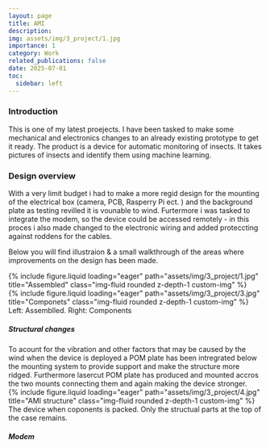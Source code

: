 ```yaml
---
layout: page
title: AMI
description: 
img: assets/img/3_project/1.jpg
importance: 1
category: Work
related_publications: false
date: 2025-07-01
toc:
  sidebar: left
---
```


<h3>Introduction</h3>
This is one of my latest proejects. I have been tasked to make some mechanical and electronics changes to an already existing prototype to get it ready. The product is a device for automatic monitoring of insects. It takes pictures of insects and identify them using machine learning. 

<h3>Design overview</h3>
With a very limit budget i had to make a more regid design for the mounting of the electrical box (camera, PCB, Rasperry Pi ect. ) and the background plate as testing revilled it is vounable to wind. Furtermore i was tasked to integrate the modem, so the device could be accessed remotely - in this proces i also made changed to the electronic wiring and added proteccting against roddens for the cables. 

Below you will find illustraion & a small walkthrough of the areas where improvements on the design has been made. 

<div class="row">
    <div class="col-sm mt-3 mt-md-0">
        {% include figure.liquid loading="eager" path="assets/img/3_project/1.jpg" title="Assembled" class="img-fluid rounded z-depth-1 custom-img" %}
    </div>
    <div class="col-sm mt-3 mt-md-0">
        {% include figure.liquid loading="eager" path="assets/img/3_project/3.jpg" title="Componets" class="img-fluid rounded z-depth-1 custom-img" %}
    </div>
</div>
<div class="caption">
    Left: Assemblled. Right: Components
</div>

<h5>Structural changes</h5>
To acount for the vibration and other factors that may be caused by the wind when the device is deployed a POM plate has been intregrated below the mounting system to provide support and make the structure more ridged. Furthermore lasercut POM plate has produced and mounted accros the two mounts connecting them and again making the device stronger. 

<div class="row">
    <div class="col-sm mt-3 mt-md-0">
        {% include figure.liquid loading="eager" path="assets/img/3_project/4.jpg" title="AMI structure" class="img-fluid rounded z-depth-1 custom-img" %}
    </div>
</div>
<div class="caption">
    The device when coponents is packed. Only the structual parts at the top of the case remains. 
</div>

<h5>Modem</h5>
